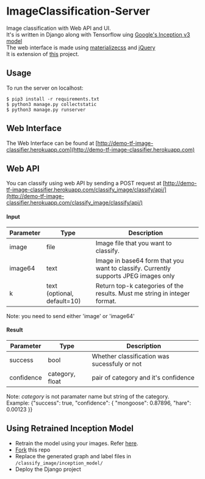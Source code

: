 # ImageClassification-Server
Image classification with Web API and UI.<br>
It's is written in Django along with Tensorflow uing [Google's Inception v3 model](https://storage.googleapis.com/download.tensorflow.org/models/inception_dec_2015.zip)<br>
The web interface is made using [materializecss](http://materializecss.com/) and [jQuery](https://jquery.com/)<br>
It is extension of [this](https://github.com/DeepBlueCitzenService/Tensorflow-Server) project.

## Usage

To run the server on localhost:

```
$ pip3 install -r requirements.txt
$ python3 manage.py collectstatic
$ python3 manage.py runserver
```

## Web Interface
The Web Interface can be found at [http://demo-tf-image-classifier.herokuapp.com](http://demo-tf-image-classifier.herokuapp.com)

## Web API
You can classify using web API by sending a POST request at [http://demo-tf-image-classifier.herokuapp.com/classify_image/classify/api/](http://demo-tf-image-classifier.herokuapp.com/classify_image/classify/api/)<br>

#### Input
Parameter | Type                           | Description
--------- | ------------------------------ | -----------------------------------------------------------------------------------
image     | file                           | Image file that you want to classify.
image64   | text                           | Image in base64 form that you want to classify. Currently supports JPEG images only
k         | text<br>(optional, default=10) | Return top-k categories of the results. Must me string in integer format.

Note: you need to send either 'image' or 'image64'

#### Result
Parameter    | Type                | Description
------------ | ------------------- | --------------------------------------------
success      | bool                | Whether classification was sucessfuly or not 
confidence   | category, float     | pair of category and it's confidence

Note: *category* is not paramater name but string of the category.<br> 
Example:  {"success": true, "confidence": {  "mongoose": 0.87896, "hare": 0.00123 }}


## Using Retrained Inception Model
* Retrain the model using your images. Refer [here](https://www.tensorflow.org/tutorials/image_retraining).
* [Fork](https://github.com/CCD-1997/image-classify-server#fork-destination-box) this repo
* Replace the generated graph and label files in `/classify_image/inception_model/`
* Deploy the Django project

